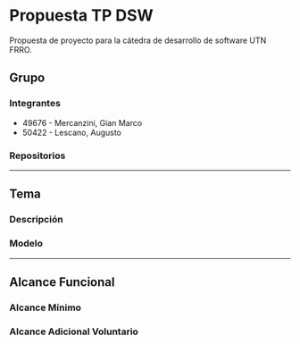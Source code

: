 # Propuesta TP DSW
Propuesta de proyecto para la cátedra de desarrollo de software UTN FRRO.

## Grupo
### Integrantes
* 49676 - Mercanzini, Gian Marco
* 50422 - Lescano, Augusto

### Repositorios
---------------

## Tema

### Descripción

### Modelo
---------------

## Alcance Funcional 

### Alcance Mínimo

### Alcance Adicional Voluntario
